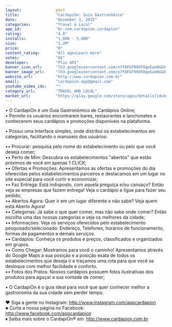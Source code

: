 ```yaml
---
layout:               post
title:                "CardapiOn: Guia Gastronômico"
date:                 "November 3, 2015"
categories:           "Travel & Local"
app_id:               "br.com.cardapion.cardapion"
rating:               "4.8"
installs:             "1,000 - 5,000"
size:                 "1.2M"
price:                "0"
content_rating:       "All agesLearn more"
votes:                "85"
developer:            "Plus API"
banner_icon_url:      "lh3.googleusercontent.com/o7f8FGF99OFOqeEaeNGGhfjAQZmtfyUOCBreMDHfjUagvnVfyUYoOihLxjxWk-oU-OCS=w300"
banner_image_url:     "lh3.googleusercontent.com/o7f8FGF99OFOqeEaeNGGhfjAQZmtfyUOCBreMDHfjUagvnVfyUYoOihLxjxWk-oU-OCS=w300"
website_url:          "http://www.cardapion.com.br"
email:                "cardapion.app@gmail.com"
youtube_video_ids:    ""
category_url:         "TRAVEL_AND_LOCAL"
market_url:           "https://play.google.com/store/apps/details?id=br.com.cardapion.cardapion&hl=en"
---
```

<div jsname="C4s9Ed">• O CardapiOn é um Guia Gastronômico de Cardápios Online;<br>• Permite os usuários encontrarem bares, restaurantes e lanchonetes e conhecerem seus cardápios e promoções disponíveis na plataforma.<p>• Possui uma Interface simples, onde distribui os estabelecimentos em categorias, facilitando o manuseio dos usuários:</p>
<p>•• Procurar: pesquisa pelo nome do estabelecimento ou pelo que você deseja comer;<br>•• Perto de Mim: Descubra os estabelecimentos "abertos" que estão próximos de você em apenas 1 CLICK;<br>•• Ofertas e Promoções: Apresentamos as ofertas e promoções do dia oferecidas pelos estabelecimentos parceiros e destacamos em um lugar no site especial para você curtir e economizar;<br>•• Faz Entrega: Está indisposto, com aquela preguiça e/ou cansaço? Então veja as empresas que fazem entrega! Veja o cardápio e ligue para fazer seu pedido;<br>•• Abertos Agora: Quer ir em um lugar diferente e não sabe? Veja quem está Aberto Agora!<br>•• Categorias: Já sabe o que quer comer, mas não sabe onde comer? Então escolha uma das nossas categorias e veja os melhores da cidade;<br>•• Informações: Veja os serviços oferecidos pelo estabelecimento pesquisado/selecionado: Endereço, Telefones, horários de funcionamento, formas de pagamentos e demais serviços.<br>•• Cardápios: Conheça os produtos e preços, classificados e organizados em grupos.<br>••  Como Chegar: Mostramos para você o caminho! Apresentamos através do Google Maps a sua posição e a posição exata de todos os estabelecimentos que deseja ir e traçamos uma rota para que você se desloque com melhor facilidade e conforto.<br>•• Fotos dos Pratos: Nossos cardápios possuem fotos ilustrativas dos produtos para aguçar a sua vontade de comer;</p>
<p>• O CardapiOn é o guia ideal para você que quer conhecer melhor a gastronomia da sua cidade sem perder tempo. </p>
<p>♥ Siga a gente no Instagram: <a href="https://www.google.com/url?q=https://www.google.com/url?q%3Dhttp://www.instagram.com/appcardapion%26sa%3DD%26usg%3DAFQjCNEHjesO5UIjKURMYoOABrG4d3hoXg&sa=D&usg=AFQjCNGLPRtGU1OFSXn2aNiKjrq007nWnw" target="_blank">http://www.instagram.com/appcardapion</a><br>♣ Curta a nossa página no Facebook: <a href="https://www.google.com/url?q=https://www.google.com/url?q%3Dhttp://www.facebook.com/appcardapion%26sa%3DD%26usg%3DAFQjCNHv8A5s8gT8999B9AQ317c8IKu3ig&sa=D&usg=AFQjCNEO_DS0iX6_tJ_nWwTNnTUTqjnQIw" target="_blank">http://www.facebook.com/appcardapion</a><br>♦ Saiba mais sobre o CardapiOn® em: <a href="https://www.google.com/url?q=https://www.google.com/url?q%3Dhttp://www.cardapion.com.br%26sa%3DD%26usg%3DAFQjCNE_VDwM-Otp-9voePqrYel7wQxELg&sa=D&usg=AFQjCNF7h2r5a8ILF5zgZOjmDQd_DrFzBg" target="_blank">http://www.cardapion.com.br</a></p>
</div> <div jsname="WJz9Hc" style="display:none">• The CardapiOn is a Gastronomic Guide Menus Online;<br>• Allows users to find bars, restaurants and cafeterias and know their menus and promotions available on the platform.<p>• It has a simple interface, which distributes the establishments into categories for easy handling of users:</p>
<p>•• Search: Search by name of the establishment or what you want to eat;<br>•• Near Me: Discover the establishments 'open' who are close to you in just 1 CLICK;<br>•• Offers and Promotions: We present the offers and daily deals offered by partner institutions and highlighted in a special place on site for you to enjoy and save;<br>•• It Delivery: is unwell with that laziness and / or fatigue? Then see the companies that make delivery! See the menu and call to place your order;<br>•• Open Now: Want to go in a different place and not know? See who is Now Open!<br>•• Categories: You know what you want to eat, but do not know where to eat? Then choose one of our categories and see the best in town;<br>•• Information: See the services offered by the establishment researched / selected: address, telephone numbers, hours of operation, types of payment and other services.<br>•• Menus: Know the products and prices, classified and organized into groups.<br>•• How to Get There: We show you the way! Presented by Google Maps its position and the exact position of all the establishments that want to go and draw a route for you to move with better ease and comfort.<br>•• Photos Dishes: Our menus feature illustrative photos of the products to sharpen your desire to eat;</p>
<p>• The CardapiOn is the ideal guide for you who wants to learn more about the cuisine of his city without wasting time.</p>
<p>♥ Follow us on Instagram: <a href="https://www.google.com/url?q=http://www.instagram.com/appcardapion&sa=D&usg=AFQjCNEHjesO5UIjKURMYoOABrG4d3hoXg" target="_blank">http://www.instagram.com/appcardapion</a><br>♣ Like to our Facebook page: <a href="https://www.google.com/url?q=http://www.facebook.com/appcardapion&sa=D&usg=AFQjCNHv8A5s8gT8999B9AQ317c8IKu3ig" target="_blank">http://www.facebook.com/appcardapion</a><br>♦ Learn more about CardapiOn® in: <a href="https://www.google.com/url?q=http://www.cardapion.com.br&sa=D&usg=AFQjCNE_VDwM-Otp-9voePqrYel7wQxELg" target="_blank">http://www.cardapion.com.br</a></p>
</div> <div class="show-more-end" jsaction="click:vhaaFf"></div>
